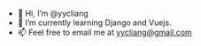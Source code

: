 - 👋 Hi, I’m @yycliang
- 🌱 I’m currently learning Django and Vuejs.
- 📫 Feel free to email me at yycliang@gmail.com

<!---
yycliang/yycliang is a ✨ special ✨ repository because its `README.md` (this file) appears on your GitHub profile.
You can click the Preview link to take a look at your changes.
--->
